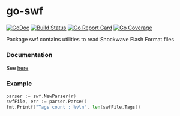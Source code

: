 # go-swf

[![GoDoc](https://godoc.org/github.com/Kelvyne/swf?status.svg)](https://godoc.org/github.com/Kelvyne/swf)
[![Build
Status](https://travis-ci.org/Kelvyne/swf.svg?branch=master)](https://travis-ci.org/Kelvyne/swf)
[![Go Report Card](https://goreportcard.com/badge/github.com/kelvyne/swf)](https://goreportcard.com/report/github.com/kelvyne/swf)
[![Go Coverage](http://gocover.io/_badge/github.com/kelvyne/swf)](https://gocover.io/github.com/kelvyne/swf)

Package swf contains utilities to read Shockwave Flash Format files

### Documentation

See [here](https://godoc.org/github.com/kelvyne/go-swf)

### Example

```go
parser := swf.NewParser(r)
swfFile, err := parser.Parse()
fmt.Printf("Tags count : %v\n", len(swfFile.Tags))
```
